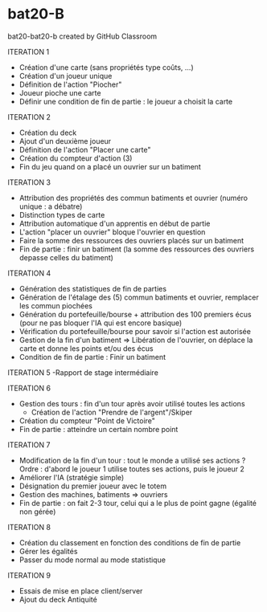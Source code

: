 # bat20-B
bat20-bat20-b created by GitHub Classroom

ITERATION 1 
- Création d'une carte (sans propriétés type coûts, ...)
- Création d'un joueur unique
- Définition de l'action "Piocher"
- Joueur pioche une carte
- Définir une condition de fin de partie : le joueur a choisit la carte

ITERATION 2
- Création du deck
- Ajout d'un deuxième joueur
- Définition de l'action "Placer une carte"
- Création du compteur d'action (3)
- Fin du jeu quand on a placé un ouvrier sur un batiment

ITERATION 3
- Attribution des propriétés des commun batiments et ouvrier (numéro unique : a débatre)
- Distinction types de carte
- Attribution automatique d'un apprentis en début de partie
- L'action "placer un ouvrier" bloque l'ouvrier en question
- Faire la somme des ressources des ouvriers placés sur un batiment
- Fin de partie : finir un batiment (la somme des ressources des ouvriers depasse celles du batiment)

ITERATION 4
- Génération des statistiques de fin de parties
- Génération de l'étalage des (5) commun batiments et ouvrier, remplacer les commun piochées
- Génération du portefeuille/bourse + attribution des 100 premiers écus (pour ne pas bloquer l'IA qui est encore basique)
- Vérification du portefeuille/bourse pour savoir si l'action est autorisée
- Gestion de la fin d'un batiment => Libération de l'ouvrier, on déplace la carte et donne les points et/ou des écus
- Condition de fin de partie : Finir un batiment

ITERATION 5
-Rapport de stage intermédiaire


ITERATION 6
- Gestion des tours : fin d'un tour après avoir utilisé toutes les actions
  - Création de l'action "Prendre de l'argent"/Skiper
- Création du compteur "Point de Victoire"
- Fin de partie : atteindre un certain nombre point

ITERATION 7
- Modification de la fin d'un tour : tout le monde a utilisé ses actions ? Ordre : d'abord le joueur 1 utilise toutes ses actions, puis le joueur 2
- Améliorer l'IA (stratégie simple)
- Désignation du premier joueur avec le totem
- Gestion des machines, batiments => ouvriers
- Fin de partie : on fait 2-3 tour, celui qui a le plus de point gagne (égalité non gérée)

ITERATION 8
- Création du classement en fonction des conditions de fin de partie
- Gérer les égalités
- Passer du mode normal au mode statistique

ITERATION 9
- Essais de mise en place client/server
- Ajout du deck Antiquité


